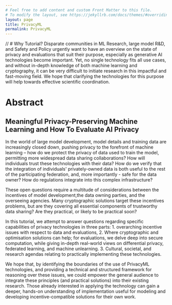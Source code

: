```yaml
---
# Feel free to add content and custom Front Matter to this file.
# To modify the layout, see https://jekyllrb.com/docs/themes/#overriding-theme-defaults
layout: page
title: PrivacyML
permalink: PrivacyML
---
```

// # Why Tutorial?
Disparate communities in ML Research, large model R&D, and Safety and Policy urgently want to have an overview on the state of privacy and evaluations that suit their purpose, especially as generative AI technologies become important. Yet, no single technology fits all use cases, and without in-depth knowledge of both machine learning and cryptography, it can be very difficult to initiate research in this impactful and fast-moving field. We hope that clarifying the technologies for this purpose will help towards effective scientific coordination.

# Abstract
## Meaningful Privacy-Preserving Machine Learning and How To Evaluate AI Privacy

In the world of large model development, model details and training data are increasingly closed down, pushing privacy to the forefront of machine learning – how do we protect the privacy of data used to train the model, permitting more widespread data sharing collaborations? How will individuals trust these technologies with their data? How do we verify that the integration of individuals' privately-owned data is both useful to the rest of the participating federation, and, more importantly - safe for the data owner? How do regulations integrate into this complex infrastructure?

These open questions require a multitude of considerations between the incentives of model development,the  data owning parties, and the overseeing agencies. Many cryptographic solutions target these incentives problems, but are they covering all essential components of trustworthy data sharing? Are they practical, or likely to be practical soon?

In this tutorial, we attempt to answer questions regarding specific capabilities of privacy technologies in three parts: 1. overarching incentive issues with respect to data and evaluations, 2. Where cryptographic and optimisation solutions can help; for evaluations, we delve deep into secure computation, while giving in-depth real-world views on differential privacy, federated learning, and machine unlearning. 3. Cultural, societal, and research agendas relating to practically implementing these technologies.

We hope that, by identifying the boundaries of the use of PrivacyML technologies, and providing a technical and structured framework for reasoning over these issues, we could empower the general audience to integrate these principles (and practical solutions) into their existing research. Those already interested in applying the technology can gain a deeper, hands-on understanding of implementation useful for modeling and developing incentive-compatible solutions for their own work.
